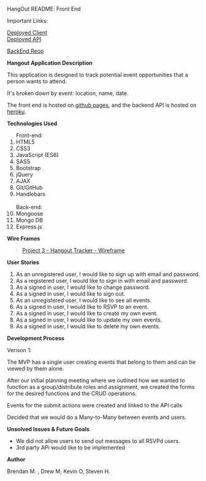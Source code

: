 
HangOut  README: Front End


Important Links:

[Deployed Client](https://we-work-on-master.github.io/hangout-client/)
<br>
[Deployed API](https://mysterious-island-33488.herokuapp.com/)

[BackEnd Reop](https://github.com/We-Work-On-Master/hangout-api)


**Hangout Application  Description**

This application is designed to track potential event opportunities that a person wants to attend.

It's broken down by event: location, name, date.

The front end is hosted on [github pages](https://we-work-on-master.github.io/hangout-client/), and the backend API is hosted on [heroku](https://mysterious-island-33488.herokuapp.com/). 

**Technologies Used**

<ol>
Front-end:
<li>HTML5</li>
<li>CSS3</li>
<li>JavaScript (ES6)</li>
<li>SASS</li>
<li>Bootstrap</li>
<li>jQuery</li>
<li>AJAX</li>
<li>Git/GitHub</li>
<li>Handlebars</li>
<br>
Back-end:
<li>Mongoose</li>
<li>Mongo DB</li>
<li>Express.js</li>
</ol>

**Wire Frames**

<blockquote class="imgur-embed-pub" lang="en" data-id="a/X0bEtGq"><a href="https://imgur.com/a/JpEUSCa">Project 3 - Hangout Tracker - Wireframe</a></blockquote>

**User Stories**

1. As an unregistered user, I would like to sign up with email and password.
2. As a registered user, I would like to sign in with email and password.
3. As a signed in user, I would like to change password.
4. As a signed in user, I would like to sign out.
5. As an unregistered user, I would like to see all events.
6. As a signed in user, I would like to RSVP to an event.
7. As a signed in user, I would like to create my own event.
8. As a signed in user, I would like to update my own events.
9. As a signed in user, I would like to delete my own events. 

**Development Process**

Verison 1:

The MVP has a single user creating events  that belong to them and can be viewed by them alone.

After our initial planning meeting where we outlined how we wanted to function as a group/distribute roles and assignment, we created the forms for the desired functions and the CRUD operations.

Events for the submit actions were created and linked to the API calls

Decided that we would do a Many-to-Many between events and users.

**Unsolved Issues & Future Goals**

- We did not allow users to send out messages to all RSVPd users.
- 3rd party APi would like to be implemented

**Author**

Brendan M. , Drew M, Kevin O, Steven H.
